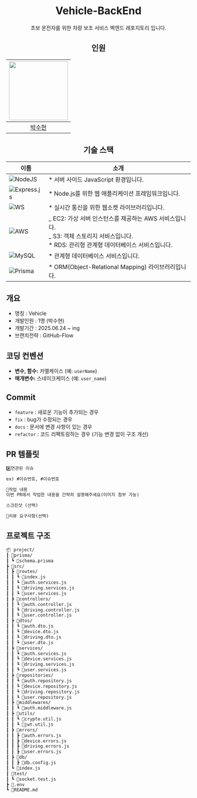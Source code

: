 <div align=center>
  
# Vehicle-BackEnd
초보 운전자를 위한 차량 보조 서비스 벡엔드 레포지토리 입니다.

## 인원

| <img width="160px" src="https://avatars.githubusercontent.com/u/84651690?v=4"/> |
| :-----------------------------------------------------------------------------: |
|                    [박수현](https://github.com/strfunctionk)                    |

## 기술 스택

| 이름                                                                                                                                                         | 소개                                                                                                                                                |
| ------------------------------------------------------------------------------------------------------------------------------------------------------------ | --------------------------------------------------------------------------------------------------------------------------------------------------- |
| ![NodeJS](https://img.shields.io/badge/node.js-6DA55F?style=for-the-badge&logo=node.js&logoColor=white)                                                      | \* 서버 사이드 JavaScript 환경입니다.                                                                                                               |
| ![Express.js](https://img.shields.io/badge/express.js-%23404d59.svg?style=for-the-badge&logo=express&logoColor=%2361DAFB)                                    | \* Node.js를 위한 웹 애플리케이션 프레임워크입니다.                                                                                                 |
| ![WS](https://img.shields.io/badge/ws-%23404d59.svg?style=for-the-badge&logo=ws&logoColor=%2361DAFB)                                                         | \* 실시간 통신을 위한 웹소켓 라이브러리입니다.                                                                                                             |
| ![AWS](https://img.shields.io/badge/AWS-%23FF9900.svg?style=for-the-badge&logo=https://img.icons8.com/m_rounded/512/amazon-web-services.png&logoColor=white) | _ EC2: 가상 서버 인스턴스를 제공하는 AWS 서비스입니다. <br> _ S3: 객체 스토리지 서비스입니다. <br> \* RDS: 관리형 관계형 데이터베이스 서비스입니다. |
| ![MySQL](https://img.shields.io/badge/mysql-4479A1.svg?style=for-the-badge&logo=mysql&logoColor=white)                                                       | \* 관계형 데이터베이스 서비스입니다.                                                                                                                |
| ![Prisma](https://img.shields.io/badge/Prisma-3982CE?style=for-the-badge&logo=Prisma&logoColor=white)                                                        | \* ORM(Object-Relational Mapping) 라이브러리입니다.                                                                                                 |

</div>

## 개요

- 명칭 : Vehicle
- 개발인원 : 1명 (박수현)
- 개발기간 : 2025.06.24 ~ ing
- 브랜치전략 : GitHub-Flow

## 코딩 컨벤션

- **변수, 함수:** 카멜케이스 (예: `userName`)
- **매개변수:** 스네이크케이스 (예: `user_name`)

## Commit

- `feature` : 새로운 기능이 추가되는 경우
- `fix` : bug가 수정되는 경우
- `docs` : 문서에 변경 사항이 있는 경우
- `refactor` : 코드 리팩토링하는 경우 (기능 변경 없이 구조 개선)

## PR 템플릿

```markdown
#️⃣연관된 이슈

ex) #이슈번호, #이슈번호

📝작업 내용
이번 PR에서 작업한 내용을 간략히 설명해주세요(이미지 첨부 가능)

스크린샷 (선택)

💬리뷰 요구사항(선택)
```

## 프로젝트 구조

```markdown
📦 project/
┃ 📂prisma/
┃ ┗ 📜schema.prisma
┣ 📂src/
┃ ┣ 📂routes/
┃ ┃ ┗ 📜index.js
┃ ┃ ┗ 📜auth.services.js
┃ ┃ ┗ 📜driving.services.js
┃ ┃ ┗ 📜user.services.js
┃ ┣ 📂controllers/
┃ ┃ ┗ 📜auth.controller.js
┃ ┃ ┗ 📜driving.controller.js
┃ ┃ ┗ 📜user.controller.js
┃ ┣ 📂dtos/
┃ ┃ ┗ 📜auth.dto.js
┃ ┃ ┗ 📜device.dto.js
┃ ┃ ┗ 📜driving.dto.js
┃ ┃ ┗ 📜user.dto.js
┃ ┣ 📂services/
┃ ┃ ┗ 📜auth.services.js
┃ ┃ ┗ 📜device.services.js
┃ ┃ ┗ 📜driving.services.js
┃ ┃ ┗ 📜user.services.js
┃ ┣ 📂repositories/
┃ ┃ ┗ 📜auth.repository.js
┃ ┃ ┗ 📜device.repository.js
┃ ┃ ┗ 📜driving.repository.js
┃ ┃ ┗ 📜user.repository.js
┃ ┣ 📂middlewares/
┃ ┃ ┗ 📜auth.middleware.js
┃ ┣ 📂utils/
┃ ┃ ┗ 📜crypto.util.js
┃ ┃ ┗ 📜jwt.util.js
┃ ┣ 📂errors/
┃ ┃ ┣ 📜auth.errors.js
┃ ┃ ┣ 📜device.errors.js
┃ ┃ ┣ 📜driving.errors.js
┃ ┃ ┣ 📜user.errors.js
┃ ┣ 📂db/
┃ ┃ ┣ 📜db.config.js
┃ ┗ 📜index.js
┃ 📂test/
┃ ┗ 📜socket.test.js
┣ 📜.env
┗ 📜README.md
```
